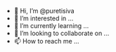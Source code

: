 - 👋 Hi, I’m @puretisiva
- 👀 I’m interested in ...
- 🌱 I’m currently learning ...
- 💞️ I’m looking to collaborate on ...
- 📫 How to reach me ...

<!---
puretisiva/puretisiva is a ✨ special ✨ repository because its `README.md` (this file) appears on your GitHub profile.
You can click the Preview link to take a look at your changes.
--->
